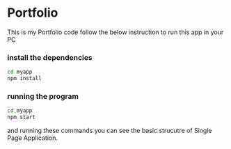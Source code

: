 # Portfolio
This is my Portfolio code
follow the below instruction to run this app in your PC
### install the dependencies

```bash
cd myapp
npm install
```
### running the program
```bash
cd myapp
npm start
```
and running these commands you can see the basic strucutre of Single Page Application.

